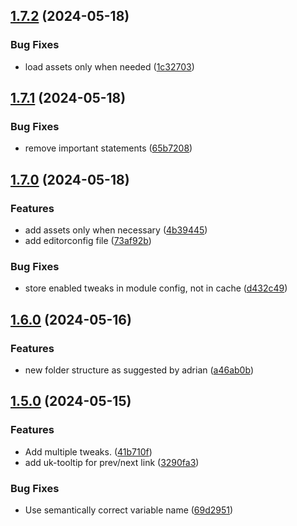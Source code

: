 ## [1.7.2](https://github.com/baumrock/RockAdminTweaks/compare/v1.7.1...v1.7.2) (2024-05-18)


### Bug Fixes

* load assets only when needed ([1c32703](https://github.com/baumrock/RockAdminTweaks/commit/1c327039f22138725c2dfdc9e659525f2f59011b))

## [1.7.1](https://github.com/baumrock/RockAdminTweaks/compare/v1.7.0...v1.7.1) (2024-05-18)


### Bug Fixes

* remove important statements ([65b7208](https://github.com/baumrock/RockAdminTweaks/commit/65b7208154777ab2c0bef6b59008ba362fde9dfe))

## [1.7.0](https://github.com/baumrock/RockAdminTweaks/compare/v1.6.0...v1.7.0) (2024-05-18)


### Features

* add assets only when necessary ([4b39445](https://github.com/baumrock/RockAdminTweaks/commit/4b39445264bde5d56e957cee6ff25a94f2855c5f))
* add editorconfig file ([73af92b](https://github.com/baumrock/RockAdminTweaks/commit/73af92be8291fc24381d8583d555fb325ee8fb9b))


### Bug Fixes

* store enabled tweaks in module config, not in cache ([d432c49](https://github.com/baumrock/RockAdminTweaks/commit/d432c49fc30b6cd4fbf6f46367db2a1334607ed6))

## [1.6.0](https://github.com/baumrock/RockAdminTweaks/compare/v1.5.0...v1.6.0) (2024-05-16)


### Features

* new folder structure as suggested by adrian ([a46ab0b](https://github.com/baumrock/RockAdminTweaks/commit/a46ab0b2419694437d56cac8c5a052da51478c33))

## [1.5.0](https://github.com/baumrock/RockAdminTweaks/compare/v1.4.3...v1.5.0) (2024-05-15)


### Features

* Add multiple tweaks. ([41b710f](https://github.com/baumrock/RockAdminTweaks/commit/41b710f1af8db2438e549222eff6a7a537115343))
* add uk-tooltip for prev/next link ([3290fa3](https://github.com/baumrock/RockAdminTweaks/commit/3290fa3dc3fd3b6dba0a72f667f69e30c805a15d))


### Bug Fixes

* Use semantically correct variable name ([69d2951](https://github.com/baumrock/RockAdminTweaks/commit/69d29517bcce07fdbe72eb152e703ed4964a2911))

